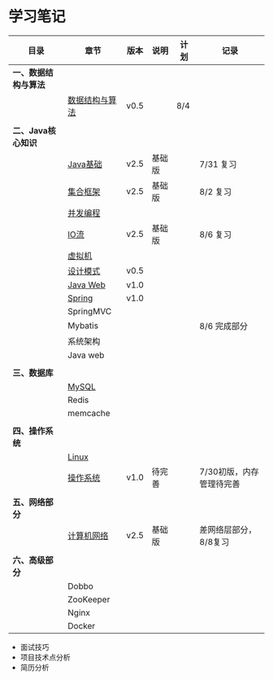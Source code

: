 # 学习笔记

| 目录                   | 章节                                                       | 版本 | 说明   | 计划 | 记录                     |
| ---------------------- | ---------------------------------------------------------- | ---- | ------ | ---- | ------------------------ |
| **一、数据结构与算法** |                                                            |      |        |      |                          |
|                        | [数据结构与算法](notes/数据结构与算法.md)                  | v0.5 |        | 8/4  |                          |
|                        |                                                            |      |        |      |                          |
| **二、Java核心知识**   |                                                            |      |        |      |                          |
|                        | [Java基础](notes/JavaArchitecture/01%20Java%20基础.md)     | v2.5 | 基础版 |      | 7/31 复习                |
|                        | [集合框架](notes/JavaArchitecture/02%20Java%20集合框架.md) | v2.5 | 基础版 |      | 8/2 复习                 |
|                        | [并发编程](notes/JavaArchitecture/03%20Java%20并发编程.md) |      |        |      |                          |
|                        | [IO流](notes/JavaArchitecture/04%20Java%20IO.md)           | v2.5 | 基础版 |      | 8/6 复习                 |
|                        | [虚拟机](notes/JavaArchitecture/05%20Java%20虚拟机.md)     |      |        |      |                          |
|                        | [设计模式](notes/JavaArchitecture/06%20设计模式.md)        | v0.5 |        |      |                          |
|                        | [Java Web](notes/JavaArchitecture/07%20Java%20Web.md)      | v1.0 |        |      |                          |
|                        | [Spring](notes/JavaWeb/Spring.md)                          | v1.0 |        |      |                          |
|                        | SpringMVC                                                  |      |        |      |                          |
|                        | Mybatis                                                    |      |        |      | 8/6 完成部分             |
|                        | 系统架构                                                   |      |        |      |                          |
|                        | Java web                                                   |      |        |      |                          |
|                        |                                                            |      |        |      |                          |
| **三、数据库**         |                                                            |      |        |      |                          |
|                        | [MySQL](notes/MySQL.md)                                    |      |        |      |                          |
|                        | Redis                                                      |      |        |      |                          |
|                        | memcache                                                   |      |        |      |                          |
|                        |                                                            |      |        |      |                          |
| **四、操作系统**       |                                                            |      |        |      |                          |
|                        | [Linux](notes/Linux.md)                                    |      |        |      |                          |
|                        | [操作系统](notes/操作系统.md)                              | v1.0 | 待完善 |      | 7/30初版，内存管理待完善 |
|                        |                                                            |      |        |      |                          |
| **五、网络部分**       |                                                            |      |        |      |                          |
|                        | [计算机网络](notes/计算机网络.md)                          | v2.5 | 基础版 |      | 差网络层部分，8/8复习    |
|                        |                                                            |      |        |      |                          |
| **六、高级部分**       |                                                            |      |        |      |                          |
|                        | Dobbo                                                      |      |        |      |                          |
|                        | ZooKeeper                                                  |      |        |      |                          |
|                        | Nginx                                                      |      |        |      |                          |
|                        | Docker                                                     |      |        |      |                          |

- 面试技巧
- 项目技术点分析
- 简历分析
